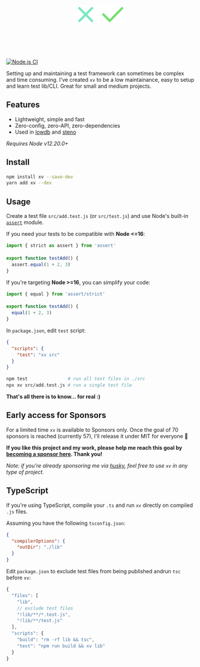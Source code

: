 <h1 align="center">
  <br>
  <br>
  <img src="xv.svg" alt="xv" height=50>
  <br>
  <br>
  <br>
</h1>

[![Node.js CI](https://github.com/typicode/xv/actions/workflows/node.js.yml/badge.svg)](https://github.com/typicode/xv/actions/workflows/node.js.yml)

Setting up and maintaining a test framework can sometimes be complex and time consuming. I've created `xv` to be a low maintainance, easy to setup and learn test lib/CLI. Great for small and medium projects.

## Features

- Lightweight, simple and fast
- Zero-config, zero-API, zero-dependencies
- Used in [lowdb](https://github.com/typicode/lowdb) and [steno](https://github.com/typicode/steno)

_Requires Node v12.20.0+_

## Install

```sh
npm install xv --save-dev
yarn add xv --dev
```

## Usage

Create a test file `src/add.test.js` (or `src/test.js`) and use Node's built-in [`assert`](https://nodejs.org/api/assert.html) module.

If you need your tests to be compatible with **Node <=16**:

```js
import { strict as assert } from 'assert'

export function testAdd() {
  assert.equal(1 + 2, 3)
}
```

If you're targeting **Node >=16**, you can simplify your code:

```js
import { equal } from 'assert/strict'

export function testAdd() {
  equal(1 + 2, 3)
}
```

In `package.json`, edit `test` script:

```json
{
  "scripts": {
    "test": "xv src"
  }
}
```

```sh
npm test               # run all test files in ./src
npx xv src/add.test.js # run a single test file
```

**That's all there is to know... for real :)**

## Early access for Sponsors

For a limited time `xv` is available to Sponsors only. Once the goal of 70 sponsors is reached (currently 57), I'll release it under MIT for everyone 🎉

**If you like this project and my work, please help me reach this goal by [becoming a sponsor here](https://github.com/sponsors/typicode). Thank you!**

_Note: if you're already sponsoring me via [husky](https://github.com/typicode/husky), feel free to use `xv` in any type of project._

## TypeScript

If you're using TypeScript, compile your `.ts` and run `xv` directly on compiled `.js` files.

Assuming you have the following `tsconfig.json`:

```json
{
  "compilerOptions": {
    "outDir": "./lib"
  }
}
```

Edit `package.json` to exclude test files from being published andrun `tsc` before `xv`:

```js
{
  "files": [
    "lib",
    // exclude test files
    "!lib/**/*.test.js",
    "!lib/**/test.js"
  ],
  "scripts": {
    "build": "rm -rf lib && tsc",
    "test": "npm run build && xv lib"
  }
}
```
